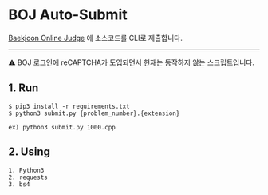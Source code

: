 BOJ Auto-Submit
=====================

[Baekjoon Online Judge](https://www.acmicpc.net/) 에 소스코드를 CLI로 제출합니다.

---
:warning: BOJ 로그인에 reCAPTCHA가 도입되면서 현재는 동작하지 않는 스크립트입니다.

## 1. Run

```
$ pip3 install -r requirements.txt
$ python3 submit.py {problem_number}.{extension}
```
```
ex) python3 submit.py 1000.cpp
```

## 2. Using

	1. Python3
	2. requests
	3. bs4
